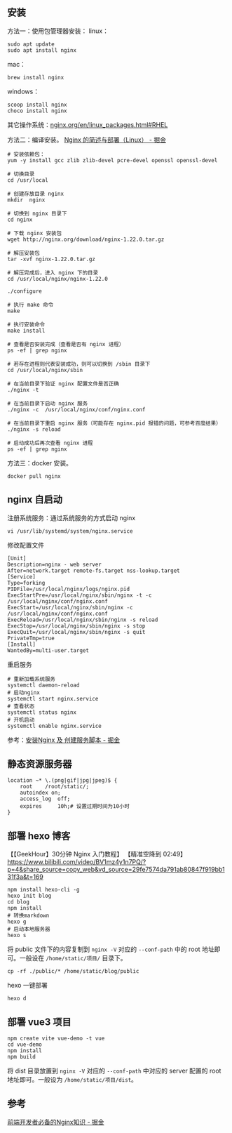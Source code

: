## 安装
方法一：使用包管理器安装： 
linux：
```shell
sudo apt update
sudo apt install nginx
```
mac：
```
brew install nginx
```
windows：
```
scoop install nginx
choco install nginx
```
其它操作系统：[nginx.org/en/linux\_packages.html#RHEL](http://nginx.org/en/linux_packages.html#RHEL)

方法二：编译安装。
[Nginx 的简述与部署（Linux） - 掘金](https://juejin.cn/post/7234059110236651578?searchId=20230805205243D11D3BFBD935A8C8EC3A)
```
# 安装依赖包：
yum -y install gcc zlib zlib-devel pcre-devel openssl openssl-devel

# 切换目录
cd /usr/local

# 创建存放目录 nginx
mkdir  nginx

# 切换到 nginx 目录下
cd nginx

# 下载 nginx 安装包
wget http://nginx.org/download/nginx-1.22.0.tar.gz

# 解压安装包
tar -xvf nginx-1.22.0.tar.gz

# 解压完成后，进入 nginx 下的目录
cd /usr/local/nginx/nginx-1.22.0

./configure

# 执行 make 命令
make

# 执行安装命令
make install

# 查看是否安装完成（查看是否有 nginx 进程）
ps -ef | grep nginx

# 若存在进程则代表安装成功，则可以切换到 /sbin 目录下
cd /usr/local/nginx/sbin

# 在当前目录下验证 nginx 配置文件是否正确
./nginx -t

# 在当前目录下启动 nginx 服务
./nginx -c  /usr/local/nginx/conf/nginx.conf

# 在当前目录下重启 nginx 服务（可能存在 nginx.pid 报错的问题，可参考百度结果）
./nginx -s reload

# 启动成功后再次查看 nginx 进程
ps -ef | grep nginx
```

方法三：docker 安装。
```
docker pull nginx
```

## nginx 自启动
注册系统服务：通过系统服务的方式启动 nginx
```shell
vi /usr/lib/systemd/system/nginx.service
```
修改配置文件
```shell
[Unit]
Description=nginx - web server
After=network.target remote-fs.target nss-lookup.target
[Service]
Type=forking
PIDFile=/usr/local/nginx/logs/nginx.pid
ExecStartPre=/usr/local/nginx/sbin/nginx -t -c /usr/local/nginx/conf/nginx.conf
ExecStart=/usr/local/nginx/sbin/nginx -c /usr/local/nginx/conf/nginx.conf
ExecReload=/usr/local/nginx/sbin/nginx -s reload
ExecStop=/usr/local/nginx/sbin/nginx -s stop
ExecQuit=/usr/local/nginx/sbin/nginx -s quit
PrivateTmp=true
[Install]
WantedBy=multi-user.target
```
重启服务
```
# 重新加载系统服务
systemctl daemon-reload
# 启动nginx
systemctl start nginx.service
# 查看状态
systemctl status nginx
# 开机启动
systemctl enable nginx.service
```
参考：[安装Nginx 及 创建服务脚本 - 掘金](https://juejin.cn/post/7176425528889442365?searchId=202308052101494D59AC2040288DC73952)
## 静态资源服务器
```
location ~* \.(png|gif|jpg|jpeg)$ {
    root    /root/static/;  
    autoindex on;
    access_log  off;
    expires     10h;# 设置过期时间为10小时          
}
```
## 部署 hexo 博客
【【GeekHour】30分钟 Nginx 入门教程】 【精准空降到 02:49】 https://www.bilibili.com/video/BV1mz4y1n7PQ/?p=4&share_source=copy_web&vd_source=29fe7574da791ab80847f919bb131f3a&t=169
```
npm install hexo-cli -g
hexo init blog
cd blog
npm install
# 转换markdown
hexo g
# 启动本地服务器
hexo s
```
将 public 文件下的内容复制到 `nginx -V` 对应的 `--conf-path` 中的 root 地址即可。一般设在 `/home/static/项目/` 目录下。
```
cp -rf ./public/* /home/static/blog/public
```
hexo 一键部署
```
hexo d
```

## 部署 vue3 项目
```
npm create vite vue-demo -t vue
cd vue-demo
npm install
npm build
```
将 dist 目录放置到 `nginx -V` 对应的 `--conf-path` 中对应的 server 配置的 root 地址即可。一般设为 `/home/static/项目/dist`。


## 参考
[前端开发者必备的Nginx知识 - 掘金](https://juejin.cn/post/6844903793918738440?searchId=20230805205243D11D3BFBD935A8C8EC3A#heading-11)